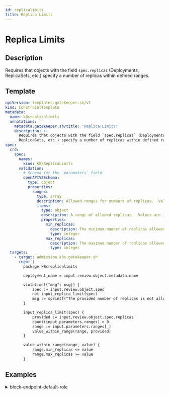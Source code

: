 ```yaml
---
id: replicalimits
title: Replica Limits
---
```


# Replica Limits

## Description
Requires that objects with the field `spec.replicas` (Deployments, ReplicaSets, etc.) specify a number of replicas within defined ranges.

## Template
```yaml
apiVersion: templates.gatekeeper.sh/v1
kind: ConstraintTemplate
metadata:
  name: k8sreplicalimits
  annotations:
    metadata.gatekeeper.sh/title: "Replica Limits"
    description: >-
      Requires that objects with the field `spec.replicas` (Deployments,
      ReplicaSets, etc.) specify a number of replicas within defined ranges.
spec:
  crd:
    spec:
      names:
        kind: K8sReplicaLimits
      validation:
        # Schema for the `parameters` field
        openAPIV3Schema:
          type: object
          properties:
            ranges:
              type: array
              description: Allowed ranges for numbers of replicas.  Values are inclusive.
              items:
                type: object
                description: A range of allowed replicas.  Values are inclusive.
                properties:
                  min_replicas:
                    description: The minimum number of replicas allowed, inclusive.
                    type: integer
                  max_replicas:
                    description: The maximum number of replicas allowed, inclusive.
                    type: integer
  targets:
    - target: admission.k8s.gatekeeper.sh
      rego: |
        package k8sreplicalimits

        deployment_name = input.review.object.metadata.name

        violation[{"msg": msg}] {
            spec := input.review.object.spec
            not input_replica_limit(spec)
            msg := sprintf("The provided number of replicas is not allowed for deployment: %v. Allowed ranges: %v", [deployment_name, input.parameters])
        }

        input_replica_limit(spec) {
            provided := input.review.object.spec.replicas
            count(input.parameters.ranges) > 0
            range := input.parameters.ranges[_]
            value_within_range(range, provided)
        }

        value_within_range(range, value) {
            range.min_replicas <= value
            range.max_replicas >= value
        }

```

## Examples
<details>
<summary>block-endpoint-default-role</summary><blockquote>

<details>
<summary>constraint</summary>

```yaml
apiVersion: constraints.gatekeeper.sh/v1beta1
kind: K8sReplicaLimits
metadata:
  name: replica-limits
spec:
  match:
    kinds:
      - apiGroups: ["apps"]
        kinds: ["Deployment"]
  parameters:
    ranges:
    - min_replicas: 3
      max_replicas: 50

```

</details>

<details>
<summary>example-allowed</summary>

```yaml
apiVersion: apps/v1
kind: Deployment
metadata:
  name: allowed-deployment
spec:
  selector:
    matchLabels:
      app: nginx
  replicas: 3
  template:
    metadata:
      labels:
        app: nginx
    spec:
      containers:
      - name: nginx
        image: nginx:1.14.2
        ports:
        - containerPort: 80

```

</details>
<details>
<summary>example-disallowed</summary>

```yaml
apiVersion: apps/v1
kind: Deployment
metadata:
  name: disallowed-deployment
spec:
  selector:
    matchLabels:
      app: nginx
  replicas: 100
  template:
    metadata:
      labels:
        app: nginx
    spec:
      containers:
      - name: nginx
        image: nginx:1.14.2
        ports:
        - containerPort: 80

```

</details>


</blockquote></details>